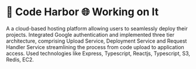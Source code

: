 # 🚀 Code Harbor 🌐 Working on It

A a cloud-based hosting platform allowing users to seamlessly deploy their projects. Integrated Google authentication and implemented three tier architecture, comprising Upload 
Service, Deployment Service and Request Handler Service streamlining the process from code upload to application access. Used technologies like Express, Typescript, Reactjs, Typescript, S3, Redis, EC2.

